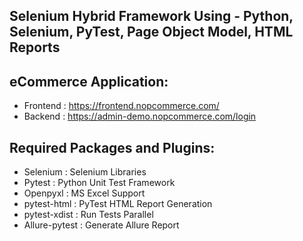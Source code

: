 Selenium Hybrid Framework Using - Python, Selenium, PyTest, Page Object Model, HTML Reports
-------------------------------------------------------------------------------------------------

eCommerce Application:
----------------------

* Frontend	: https://frontend.nopcommerce.com/
* Backend		: https://admin-demo.nopcommerce.com/login


Required Packages and Plugins:
-------------------------------

* Selenium	: Selenium Libraries
* Pytest		: Python Unit Test Framework
* Openpyxl	: MS Excel Support
* pytest-html	: PyTest HTML Report Generation
* pytest-xdist	: Run Tests Parallel
* Allure-pytest	: Generate Allure Report

